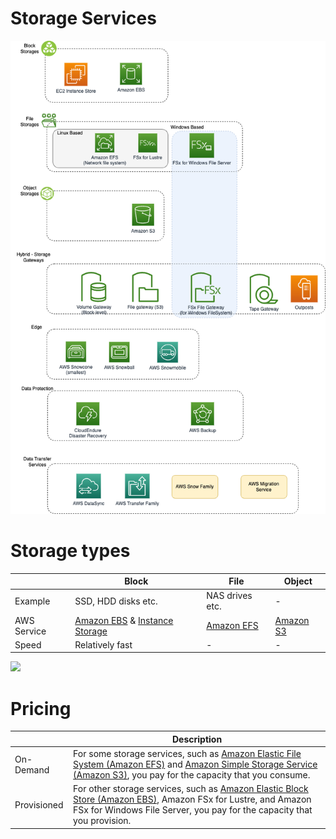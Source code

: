 # Storage Services

![](assets/AWS-Storage-Services.png)

# Storage types

|             | Block                                                                                                          | File                                        | Object                          |
|-------------|----------------------------------------------------------------------------------------------------------------|---------------------------------------------|---------------------------------|
| Example     | SSD, HDD disks etc.                                                                                            | NAS drives etc.                             | -                               |
| AWS Service | [Amazon EBS](1_BlockStorageTypes/AmazonEBS.md) & [Instance Storage](1_BlockStorageTypes/AmazonEC2InstanceStore.md) | [Amazon EFS](2_FileStorageTypes/AmazonEFS.md) | [Amazon S3](3_ObjectStorageTypes/AmazonS3/Readme.md) |
| Speed       | Relatively fast                                                                                                | -                                           | -                               |

![](https://learn.g2.com/hubfs/Object%20storage%20vs.%20block%20storage%20vs.%20file%20storage%20(1).png)

# Pricing

|             | Description                                                                                                                                                                                                                 |
|-------------|-----------------------------------------------------------------------------------------------------------------------------------------------------------------------------------------------------------------------------|
| On-Demand   | For some storage services, such as [Amazon Elastic File System (Amazon EFS)](2_FileStorageTypes/AmazonEFS.md) and [Amazon Simple Storage Service (Amazon S3)](3_ObjectStorageTypes/AmazonS3/Readme.md), you pay for the capacity that you consume. |
| Provisioned | For other storage services, such as [Amazon Elastic Block Store (Amazon EBS)](1_BlockStorageTypes/AmazonEBS.md), Amazon FSx for Lustre, and Amazon FSx for Windows File Server, you pay for the capacity that you provision.  |
